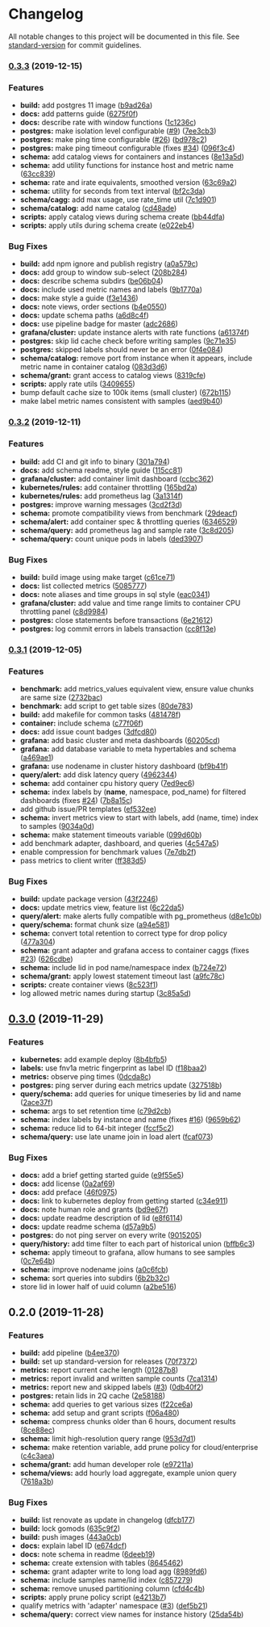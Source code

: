 # Changelog

All notable changes to this project will be documented in this file. See [standard-version](https://github.com/conventional-changelog/standard-version) for commit guidelines.

### [0.3.3](https://github.com/ssube/prometheus-sql-adapter/compare/v0.3.2...v0.3.3) (2019-12-15)


### Features

* **build:** add postgres 11 image ([b9ad26a](https://github.com/ssube/prometheus-sql-adapter/commit/b9ad26a80fd9b3722a8a4a60f90fc3185c9c79fc))
* **docs:** add patterns guide ([6275f0f](https://github.com/ssube/prometheus-sql-adapter/commit/6275f0f58f29406de19f374cdd8b56ff435c84ba))
* **docs:** describe rate with window functions ([1c1236c](https://github.com/ssube/prometheus-sql-adapter/commit/1c1236c66ebd5ecab2f2974623c05caf9cf041e8))
* **postgres:** make isolation level configurable ([#9](https://github.com/ssube/prometheus-sql-adapter/issues/9)) ([7ee3cb3](https://github.com/ssube/prometheus-sql-adapter/commit/7ee3cb3abae8e862f3138fd6310fa60a0a6abf7d))
* **postgres:** make ping time configurable ([#26](https://github.com/ssube/prometheus-sql-adapter/issues/26)) ([bd978c2](https://github.com/ssube/prometheus-sql-adapter/commit/bd978c2d42f35369c7a2930722ca7a4da532657f))
* **postgres:** make ping timeout configurable (fixes [#34](https://github.com/ssube/prometheus-sql-adapter/issues/34)) ([096f3c4](https://github.com/ssube/prometheus-sql-adapter/commit/096f3c41a4fe9cf5a86f84068d486fea64229771))
* **schema:** add catalog views for containers and instances ([8e13a5d](https://github.com/ssube/prometheus-sql-adapter/commit/8e13a5d4e6e5659badc01b4d5b61e402e4fc82f3))
* **schema:** add utility functions for instance host and metric name ([63cc839](https://github.com/ssube/prometheus-sql-adapter/commit/63cc839e2b841806066151c48e31686ce8754691))
* **schema:** rate and irate equivalents, smoothed version ([63c69a2](https://github.com/ssube/prometheus-sql-adapter/commit/63c69a2f58acbea46ceb3f1b9b866e27f2d7b6b4))
* **schema:** utility for seconds from text interval ([bf2c3da](https://github.com/ssube/prometheus-sql-adapter/commit/bf2c3da4c11d50cc65846ae382be4e1ad4f076ee))
* **schema/cagg:** add max usage, use rate_time util ([7c1d901](https://github.com/ssube/prometheus-sql-adapter/commit/7c1d90166c250ecec573bbb3bca614f87218d569))
* **schema/catalog:** add name catalog ([cd48ade](https://github.com/ssube/prometheus-sql-adapter/commit/cd48ade5b60f738a5675f774e56cb65778c4864f))
* **scripts:** apply catalog views during schema create ([bb44dfa](https://github.com/ssube/prometheus-sql-adapter/commit/bb44dfafa44edebe2adcf17a5bd84d911d5446b3))
* **scripts:** apply utils during schema create ([e022eb4](https://github.com/ssube/prometheus-sql-adapter/commit/e022eb426b5c7aff3d0a0ea5b7c307ab12592a41))


### Bug Fixes

* **build:** add npm ignore and publish registry ([a0a579c](https://github.com/ssube/prometheus-sql-adapter/commit/a0a579c5141dc7f56fb4db6de907c6be2a5c0bb0))
* **docs:** add group to window sub-select ([208b284](https://github.com/ssube/prometheus-sql-adapter/commit/208b2849c8c7f4b0982b02a06406b801fc8bf1aa))
* **docs:** describe schema subdirs ([be06b04](https://github.com/ssube/prometheus-sql-adapter/commit/be06b04980929ae8c8db63121b69dcd468315e13))
* **docs:** include used metric names and labels ([9b1770a](https://github.com/ssube/prometheus-sql-adapter/commit/9b1770a886281e15eaf93d52968df1d066db3b81))
* **docs:** make style a guide ([f3e1436](https://github.com/ssube/prometheus-sql-adapter/commit/f3e14363f4ffb48ff7149fd017daf0e660605ec7))
* **docs:** note views, order sections ([b4e0550](https://github.com/ssube/prometheus-sql-adapter/commit/b4e0550d491b457b384ec74d275016a041772abe))
* **docs:** update schema paths ([a6d8c4f](https://github.com/ssube/prometheus-sql-adapter/commit/a6d8c4f2abb37cfbf9852b69aef5fe1a2483f848))
* **docs:** use pipeline badge for master ([adc2686](https://github.com/ssube/prometheus-sql-adapter/commit/adc2686bb260d20999ca79bc3307ca856794d31a))
* **grafana/cluster:** update instance alerts with rate functions ([a61374f](https://github.com/ssube/prometheus-sql-adapter/commit/a61374ff6f92de61d71b23ddf97bcc83a58dff56))
* **postgres:** skip lid cache check before writing samples ([9c71e35](https://github.com/ssube/prometheus-sql-adapter/commit/9c71e351b1b573d7b31dc1d1ffd6d35f328c45b2))
* **postgres:** skipped labels should never be an error ([0f4e084](https://github.com/ssube/prometheus-sql-adapter/commit/0f4e08454f819bcb94d42df793a34c219c796855))
* **schema/catalog:** remove port from instance when it appears, include metric name in container catalog ([083d3d6](https://github.com/ssube/prometheus-sql-adapter/commit/083d3d69348382d6d0455af4092f94d51254c8ec))
* **schema/grant:** grant access to catalog views ([8319cfe](https://github.com/ssube/prometheus-sql-adapter/commit/8319cfeaa7707711d06f97c54ba50111d6119d6a))
* **scripts:** apply rate utils ([3409655](https://github.com/ssube/prometheus-sql-adapter/commit/34096551ed39960336a9be5308b82b33e767022a))
* bump default cache size to 100k items (small cluster) ([672b115](https://github.com/ssube/prometheus-sql-adapter/commit/672b115d3d9b0ed1b0b0e11f43d58b4a7d18effe))
* make label metric names consistent with samples ([aed9b40](https://github.com/ssube/prometheus-sql-adapter/commit/aed9b406fb7b37526d163791515585cd07c349d9))

### [0.3.2](https://github.com/ssube/prometheus-sql-adapter/compare/v0.3.1...v0.3.2) (2019-12-11)


### Features

* **build:** add CI and git info to binary ([301a794](https://github.com/ssube/prometheus-sql-adapter/commit/301a79403b95fc26d20bb8cef736297680576dae))
* **docs:** add schema readme, style guide ([115cc81](https://github.com/ssube/prometheus-sql-adapter/commit/115cc81cc8ea615b98cd993044a823a772186f9c))
* **grafana/cluster:** add container limit dashboard ([ccbc362](https://github.com/ssube/prometheus-sql-adapter/commit/ccbc3624848da96c06b15a51c650082cde3e8de6))
* **kubernetes/rules:** add container throttling ([165bd2a](https://github.com/ssube/prometheus-sql-adapter/commit/165bd2a7df819e03bdab82d398ad8001b5f4e1b4))
* **kubernetes/rules:** add prometheus lag ([3a1314f](https://github.com/ssube/prometheus-sql-adapter/commit/3a1314fb3336c08a6f19edd1001f10a9d8f95f5c))
* **postgres:** improve warning messages ([3cd2f3d](https://github.com/ssube/prometheus-sql-adapter/commit/3cd2f3d0c11d5bfe063528c198cae06fed72adc8))
* **schema:** promote compatibility views from benchmark ([29deacf](https://github.com/ssube/prometheus-sql-adapter/commit/29deacf758b8a86ba6900dc1b650f95c6f5600e9))
* **schema/alert:** add container spec & throttling queries ([6346529](https://github.com/ssube/prometheus-sql-adapter/commit/63465299cbd9beb5091527cf86e877c27fab7699))
* **schema/query:** add prometheus lag and sample rate ([3c8d205](https://github.com/ssube/prometheus-sql-adapter/commit/3c8d205b957d375732eaf5b09578612ce1229796))
* **schema/query:** count unique pods in labels ([ded3907](https://github.com/ssube/prometheus-sql-adapter/commit/ded39079194098f3aa4371ef03bb982092e944ef))


### Bug Fixes

* **build:** build image using make target ([c61ce71](https://github.com/ssube/prometheus-sql-adapter/commit/c61ce71d398ea639e39f27f01eaf4cbfe8312019))
* **docs:** list collected metrics ([5085777](https://github.com/ssube/prometheus-sql-adapter/commit/5085777e776d0d9b39e9bdcc90c0a5250fb2dc7a))
* **docs:** note aliases and time groups in sql style ([eac0341](https://github.com/ssube/prometheus-sql-adapter/commit/eac0341a18aedfd8c7c80e9a6755d266502c8d5f))
* **grafana/cluster:** add value and time range limits to container CPU throttling panel ([c8d9984](https://github.com/ssube/prometheus-sql-adapter/commit/c8d9984ca6110cbb6f986f6eff4d81c3cc083888))
* **postgres:** close statements before transactions ([6e21612](https://github.com/ssube/prometheus-sql-adapter/commit/6e2161216cf16fe7321286a3b562f49b22730641))
* **postgres:** log commit errors in labels transaction ([cc8f13e](https://github.com/ssube/prometheus-sql-adapter/commit/cc8f13e4492c66e88ec0d0befe8a912007bffb90))

### [0.3.1](https://github.com/ssube/prometheus-sql-adapter/compare/v0.3.0...v0.3.1) (2019-12-05)


### Features

* **benchmark:** add metrics_values equivalent view, ensure value chunks are same size ([2732bac](https://github.com/ssube/prometheus-sql-adapter/commit/2732bacdfba8efdb748c5f07f16344c4db4e6a17))
* **benchmark:** add script to get table sizes ([80de783](https://github.com/ssube/prometheus-sql-adapter/commit/80de783df2bb23d0ab08b1a0e66265101eb4121a))
* **build:** add makefile for common tasks ([481478f](https://github.com/ssube/prometheus-sql-adapter/commit/481478f361ac1d3306e26cef9dd29bd9b7eed2da))
* **container:** include schema ([c77f06f](https://github.com/ssube/prometheus-sql-adapter/commit/c77f06f10d24b45e97e9f7ad411003ef07fbcc5c))
* **docs:** add issue count badges ([3dfcd80](https://github.com/ssube/prometheus-sql-adapter/commit/3dfcd804ebf4f717e89c400ad63fa2c303277139))
* **grafana:** add basic cluster and meta dashboards ([60205cd](https://github.com/ssube/prometheus-sql-adapter/commit/60205cd7b1fd0f60b9b58e1eae5d12ab8ee8a257))
* **grafana:** add database variable to meta hypertables and schema ([a469ae1](https://github.com/ssube/prometheus-sql-adapter/commit/a469ae1aa56c5d22bcf8dbc28521361e48c7212d))
* **grafana:** use nodename in cluster history dashboard ([bf9b41f](https://github.com/ssube/prometheus-sql-adapter/commit/bf9b41f9ff1dd5099898a3bc28573988125f43bd))
* **query/alert:** add disk latency query ([4962344](https://github.com/ssube/prometheus-sql-adapter/commit/4962344c7b8a0a4d65334940b3c1a78114c8b96a))
* **schema:** add container cpu history query ([7ed9ec6](https://github.com/ssube/prometheus-sql-adapter/commit/7ed9ec69001dcb9860eab0560075d140ca3b525c))
* **schema:** index labels by (__name__, namespace, pod_name) for filtered dashboards (fixes [#24](https://github.com/ssube/prometheus-sql-adapter/issues/24)) ([7b8a15c](https://github.com/ssube/prometheus-sql-adapter/commit/7b8a15c46dfa889865355394d0d25ac26ebb0383))
* add github issue/PR templates ([ef532ee](https://github.com/ssube/prometheus-sql-adapter/commit/ef532ee6d7f531848005e7a835d80fb32a99d4c5))
* **schema:** invert metrics view to start with labels, add (name, time) index to samples ([9034a0d](https://github.com/ssube/prometheus-sql-adapter/commit/9034a0d7169ab2cf4d0e783de6942e7fcc23d4b2))
* **schema:** make statement timeouts variable ([099d60b](https://github.com/ssube/prometheus-sql-adapter/commit/099d60b666f697725b9d765e4a1f6fe2c526cf43))
* add benchmark adapter, dashboard, and queries ([4c547a5](https://github.com/ssube/prometheus-sql-adapter/commit/4c547a54496758f1ca342ce8ae59b062c786bf2d))
* enable compression for benchmark values ([7e7db2f](https://github.com/ssube/prometheus-sql-adapter/commit/7e7db2f62df92e55e06664623a0fff32b38b769e))
* pass metrics to client writer ([ff383d5](https://github.com/ssube/prometheus-sql-adapter/commit/ff383d51ec6121aeb0c715d100ffeb16e8750a14))


### Bug Fixes

* **build:** update package version ([43f2246](https://github.com/ssube/prometheus-sql-adapter/commit/43f224690f1d1b786aa267b28e647bac7e9cc361))
* **docs:** update metrics view, feature list ([6c22da5](https://github.com/ssube/prometheus-sql-adapter/commit/6c22da5d685c77331faf3e010c3ae8dfc21fddd2))
* **query/alert:** make alerts fully compatible with pg_prometheus ([d8e1c0b](https://github.com/ssube/prometheus-sql-adapter/commit/d8e1c0b8681be6d8087919692901fbcabbff11a2))
* **query/schema:** format chunk size ([a94e581](https://github.com/ssube/prometheus-sql-adapter/commit/a94e581c9d1a7abda1cea74de221f90687ff5b6a))
* **schema:** convert total retention to correct type for drop policy ([477a304](https://github.com/ssube/prometheus-sql-adapter/commit/477a3042eed994f82f7f4ea3ee41ccfcfabe3677))
* **schema:** grant adapter and grafana access to container caggs (fixes [#23](https://github.com/ssube/prometheus-sql-adapter/issues/23)) ([626cdbe](https://github.com/ssube/prometheus-sql-adapter/commit/626cdbefe4f99a60a83740c683fc7710ffe88a12))
* **schema:** include lid in pod name/namespace index ([b724e72](https://github.com/ssube/prometheus-sql-adapter/commit/b724e72fbe3878d68ce5d9b77f9f32f526621e0a))
* **schema/grant:** apply lowest statement timeout last ([a9fc78c](https://github.com/ssube/prometheus-sql-adapter/commit/a9fc78cfc9f1b009b784e238c1ba68d732e1eac7))
* **scripts:** create container views ([8c523f1](https://github.com/ssube/prometheus-sql-adapter/commit/8c523f1227db50d2f5928cafb2cfe3d90089b3b5))
* log allowed metric names during startup ([3c85a5d](https://github.com/ssube/prometheus-sql-adapter/commit/3c85a5d0e8df7ff4feb6fc4f205165fe6e0bfe61))

## [0.3.0](https://github.com/ssube/prometheus-sql-adapter/compare/v0.2.0...v0.3.0) (2019-11-29)


### Features

* **kubernetes:** add example deploy ([8b4bfb5](https://github.com/ssube/prometheus-sql-adapter/commit/8b4bfb53635a507874b796a0a2fb1eda0627a724))
* **labels:** use fnv1a metric fingerprint as label ID ([f18baa2](https://github.com/ssube/prometheus-sql-adapter/commit/f18baa2ecbe947c4717b553061b41464e979d128))
* **metrics:** observe ping times ([0dcda8c](https://github.com/ssube/prometheus-sql-adapter/commit/0dcda8c5e92fbff5df42f7d4b8dbb4c75a9c8df4))
* **postgres:** ping server during each metrics update ([327518b](https://github.com/ssube/prometheus-sql-adapter/commit/327518b7994e1960b3658a1090bf3694084c7b70))
* **query/schema:** add queries for unique timeseries by lid and name ([2ace37f](https://github.com/ssube/prometheus-sql-adapter/commit/2ace37ff24eb36ba46b37f1d78fa4f116df869c7))
* **schema:** args to set retention time ([c79d2cb](https://github.com/ssube/prometheus-sql-adapter/commit/c79d2cbb7a479670368f0b2a87a7af298db2e47b))
* **schema:** index labels by instance and name (fixes [#16](https://github.com/ssube/prometheus-sql-adapter/issues/16)) ([9659b62](https://github.com/ssube/prometheus-sql-adapter/commit/9659b621c43ff53cfe0fc75a39206e802e971654))
* **schema:** reduce lid to 64-bit integer ([fccf5c2](https://github.com/ssube/prometheus-sql-adapter/commit/fccf5c2d66aec7e16953730525041f5728db337d))
* **schema/query:** use late uname join in load alert ([fcaf073](https://github.com/ssube/prometheus-sql-adapter/commit/fcaf0734505548fdec8c6441e00e38dd3b61ed3d))


### Bug Fixes

* **docs:** add a brief getting started guide ([e9f55e5](https://github.com/ssube/prometheus-sql-adapter/commit/e9f55e5a41342365554894b9cdf5176f47314b4b))
* **docs:** add license ([0a2af69](https://github.com/ssube/prometheus-sql-adapter/commit/0a2af6994d4b6e9e9b46f74c45bcc795dfb71916))
* **docs:** add preface ([46f0975](https://github.com/ssube/prometheus-sql-adapter/commit/46f09752ea3823c25a3032ef46e7daebd1860ea3))
* **docs:** link to kubernetes deploy from getting started ([c34e911](https://github.com/ssube/prometheus-sql-adapter/commit/c34e911ca608dde5b730703fabdffb7318c1fa58))
* **docs:** note human role and grants ([bd9e67f](https://github.com/ssube/prometheus-sql-adapter/commit/bd9e67f2548c11e40fcb4cd4d0cbf6a2055f7618))
* **docs:** update readme description of lid ([e8f6114](https://github.com/ssube/prometheus-sql-adapter/commit/e8f61144fe1d669bcf35a1c3e1e9b5a7a8b470c9))
* **docs:** update readme schema ([d57a9b5](https://github.com/ssube/prometheus-sql-adapter/commit/d57a9b525bb194767dd7cd086d2d242b233fd302))
* **postgres:** do not ping server on every write ([9015205](https://github.com/ssube/prometheus-sql-adapter/commit/90152052fea45f3b29fde5cae9e9cdc06b5ce79e))
* **query/history:** add time filter to each part of historical union ([bffb6c3](https://github.com/ssube/prometheus-sql-adapter/commit/bffb6c37ed87f70a3f8cda7f633c5b87d573eac4))
* **schema:** apply timeout to grafana, allow humans to see samples ([0c7e64b](https://github.com/ssube/prometheus-sql-adapter/commit/0c7e64b12ced757f4fc8c389cae35d22f965c6a0))
* **schema:** improve nodename joins ([a0c6fcb](https://github.com/ssube/prometheus-sql-adapter/commit/a0c6fcb8328635fe46ba4d58e7dc732185500f35))
* **schema:** sort queries into subdirs ([6b2b32c](https://github.com/ssube/prometheus-sql-adapter/commit/6b2b32cc7c8266292288ff821c12790938f0cc51))
* store lid in lower half of uuid column ([a2be516](https://github.com/ssube/prometheus-sql-adapter/commit/a2be516032baec95c5861a522563ef586a4218e2))

## 0.2.0 (2019-11-28)


### Features

* **build:** add pipeline ([b4ee370](https://github.com/ssube/prometheus-sql-adapter/commit/b4ee370a33a4919e2918d837274348371b861ac5))
* **build:** set up standard-version for releases ([70f7372](https://github.com/ssube/prometheus-sql-adapter/commit/70f7372e2a6b999ddf88a357970f5d2438430549))
* **metrics:** report current cache length ([01287b8](https://github.com/ssube/prometheus-sql-adapter/commit/01287b8040f41212e0261ddc3261c506c3a3d626))
* **metrics:** report invalid and written sample counts ([7ca1314](https://github.com/ssube/prometheus-sql-adapter/commit/7ca13141619317c7936177e888c7507ca09c68c1))
* **metrics:** report new and skipped labels ([#3](https://github.com/ssube/prometheus-sql-adapter/issues/3)) ([0db40f2](https://github.com/ssube/prometheus-sql-adapter/commit/0db40f21ba7746518297acaa615448ed26a8c50f))
* **postgres:** retain lids in 2Q cache ([2e58188](https://github.com/ssube/prometheus-sql-adapter/commit/2e58188eb26405bff18530407dbc7fb50dafefb9))
* **schema:** add queries to get various sizes ([f22ce6a](https://github.com/ssube/prometheus-sql-adapter/commit/f22ce6abef7a25440e105ffb8edb40dadfc9d58f))
* **schema:** add setup and grant scripts ([f06a480](https://github.com/ssube/prometheus-sql-adapter/commit/f06a4800a5e7108fc9cbe3d2db72502aef6e7cd5))
* **schema:** compress chunks older than 6 hours, document results ([8ce88ec](https://github.com/ssube/prometheus-sql-adapter/commit/8ce88ec3f81ec959134d1c8811873d4a478e2a41))
* **schema:** limit high-resolution query range ([953d7d1](https://github.com/ssube/prometheus-sql-adapter/commit/953d7d1476457c114130579393a608e0dd5259a6))
* **schema:** make retention variable, add prune policy for cloud/enterprise ([c4c3aea](https://github.com/ssube/prometheus-sql-adapter/commit/c4c3aeac973ce2dc0f87a09060e78a91545ee501))
* **schema/grant:** add human developer role ([e97211a](https://github.com/ssube/prometheus-sql-adapter/commit/e97211aab07652624c83e20916c54646a31148ee))
* **schema/views:** add hourly load aggregate, example union query ([7618a3b](https://github.com/ssube/prometheus-sql-adapter/commit/7618a3b70ab76b449fe067247f0c43f3b68eac91))


### Bug Fixes

* **build:** list renovate as update in changelog ([dfcb177](https://github.com/ssube/prometheus-sql-adapter/commit/dfcb17781787b8b88e6cf84afd51fb71b2cfc9f8))
* **build:** lock gomods ([635c9f2](https://github.com/ssube/prometheus-sql-adapter/commit/635c9f225cf712701719ea36dc579f17cfcab1e8))
* **build:** push images ([443a0cb](https://github.com/ssube/prometheus-sql-adapter/commit/443a0cbea221064857dea07d73ba0fee06b60d56))
* **docs:** explain label ID ([e674dcf](https://github.com/ssube/prometheus-sql-adapter/commit/e674dcfd2f5bf0c0580ade03d5284d90ca41a921))
* **docs:** note schema in readme ([6deeb19](https://github.com/ssube/prometheus-sql-adapter/commit/6deeb19ffad7ee0a6e535d02616cfb10ccf3f4a6))
* **schema:** create extension with tables ([8645462](https://github.com/ssube/prometheus-sql-adapter/commit/864546270934a4bd9e243c700aa63b75f87c35ac))
* **schema:** grant adapter write to long load agg ([8989fd6](https://github.com/ssube/prometheus-sql-adapter/commit/8989fd6e75bacd458f57f4125c3dbf1186c7035d))
* **schema:** include samples name/lid index ([c857279](https://github.com/ssube/prometheus-sql-adapter/commit/c8572793dae2738c98608a8d9b0e04f2073087e4))
* **schema:** remove unused partitioning column ([cfd4c4b](https://github.com/ssube/prometheus-sql-adapter/commit/cfd4c4b0cf3c18da7603173408840b89f0966ae4))
* **scripts:** apply prune policy script ([e4213b7](https://github.com/ssube/prometheus-sql-adapter/commit/e4213b7517a6cf0021bdfc2ec885837e2b83d65f))
* qualify metrics with 'adapter' namespace ([#3](https://github.com/ssube/prometheus-sql-adapter/issues/3)) ([def5b21](https://github.com/ssube/prometheus-sql-adapter/commit/def5b2141e68b9366ae64c0f6803087bf6dbdec1))
* **schema/query:** correct view names for instance history ([25da54b](https://github.com/ssube/prometheus-sql-adapter/commit/25da54bf35a179dfdb6a7032f1a59277a06adb4c))
